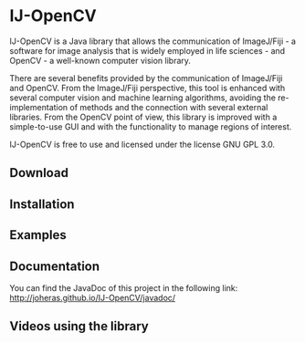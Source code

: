 IJ-OpenCV
==============

IJ-OpenCV is a Java library that allows the communication of ImageJ/Fiji - a software for image analysis that is widely employed in life sciences - and OpenCV - a well-known computer vision library. 

There are several benefits provided by the communication of ImageJ/Fiji and OpenCV. From the ImageJ/Fiji perspective, this tool is enhanced with several computer vision and machine learning algorithms, avoiding the re-implementation of methods and the connection with several external libraries. From the OpenCV point of view, this library is improved with a simple-to-use GUI and with the functionality to manage regions of interest.

IJ-OpenCV is free to use and licensed under the license GNU GPL 3.0.

Download
---------------



Installation
---------------

Examples
---------------


Documentation
---------------
You can find the JavaDoc of this project in the following link:
http://joheras.github.io/IJ-OpenCV/javadoc/


Videos using the library
---------------


